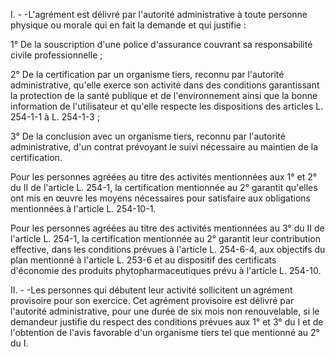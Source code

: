 I. - -L'agrément est délivré par l'autorité administrative à toute personne physique ou morale qui en fait la demande et qui justifie :

1° De la souscription d'une police d'assurance couvrant sa responsabilité civile professionnelle ;

2° De la certification par un organisme tiers, reconnu par l'autorité administrative, qu'elle exerce son activité dans des conditions garantissant la protection de la santé publique et de l'environnement ainsi que la bonne information de l'utilisateur et qu'elle respecte les dispositions des articles L. 254-1-1 à L. 254-1-3 ;

3° De la conclusion avec un organisme tiers, reconnu par l'autorité administrative, d'un contrat prévoyant le suivi nécessaire au maintien de la certification.

Pour les personnes agréées au titre des activités mentionnées aux 1° et 2° du II de l'article L. 254-1, la certification mentionnée au 2° garantit qu'elles ont mis en œuvre les moyens nécessaires pour satisfaire aux obligations mentionnées à l'article L. 254-10-1.

Pour les personnes agréées au titre des activités mentionnées au 3° du II de l'article L. 254-1, la certification mentionnée au 2° garantit leur contribution effective, dans les conditions prévues à l'article L. 254-6-4, aux objectifs du plan mentionné à l'article L. 253-6 et au dispositif des certificats d'économie des produits phytopharmaceutiques prévu à l'article L. 254-10.

II. - -Les personnes qui débutent leur activité sollicitent un agrément provisoire pour son exercice. Cet agrément provisoire est délivré par l'autorité administrative, pour une durée de six mois non renouvelable, si le demandeur justifie du respect des conditions prévues aux 1° et 3° du I et de l'obtention de l'avis favorable d'un organisme tiers tel que mentionné au 2° du I.
